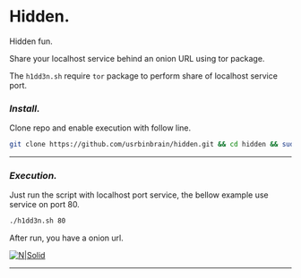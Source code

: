 # Hidden.

Hidden fun.

Share your localhost service behind an onion URL using tor package.

The `h1dd3n.sh` require `tor` package to perform share of localhost service port.

### _Install._

Clone repo and enable execution with follow line.

```bash
git clone https://github.com/usrbinbrain/hidden.git && cd hidden && sudo chmod +x h1dd3n.sh
```
***

### _Execution._

Just run the script with localhost port service, the bellow example use service on port 80.

```bash
./h1dd3n.sh 80
```

After run, you have a onion url.

[![N|Solid](https://i.imgur.com/QQ10ttP.png)](https://nodesource.com/products/nsolid)
***
